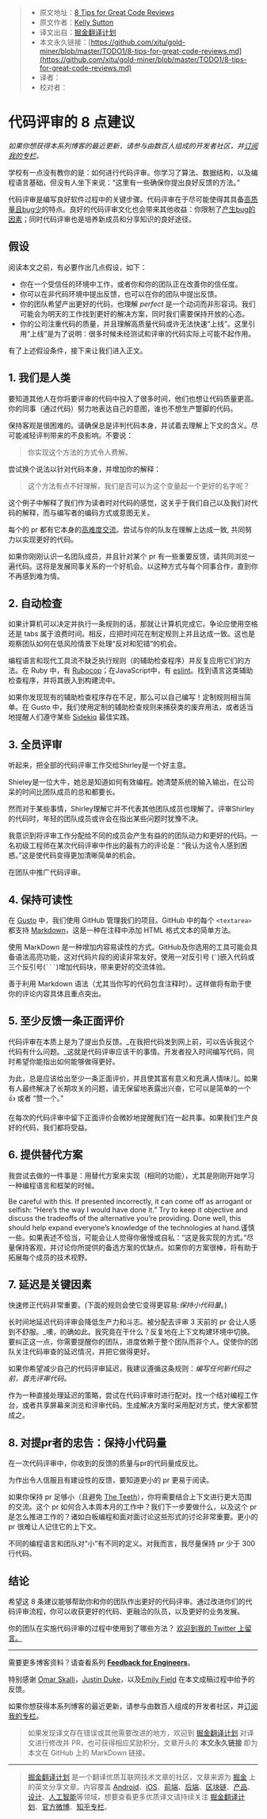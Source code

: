 > * 原文地址：[8 Tips for Great Code Reviews](https://kellysutton.com/2018/10/08/8-tips-for-great-code-reviews.html)
> * 原文作者：[Kelly Sutton](https://kellysutton.com/)
> * 译文出自：[掘金翻译计划](https://github.com/xitu/gold-miner)
> * 本文永久链接：[https://github.com/xitu/gold-miner/blob/master/TODO1/8-tips-for-great-code-reviews.md](https://github.com/xitu/gold-miner/blob/master/TODO1/8-tips-for-great-code-reviews.md)
> * 译者：
> * 校对者：

# 代码评审的 8 点建议

_如果你想获得本系列博客的最近更新，请参与由数百人组成的开发者社区，并[订阅我的专栏](https://buttondown.email/kellysutton)。_

学校有一点没有教你的是：如何进行代码评审。你学习了算法、数据结构，以及编程语言基础，但没有人坐下来说：“这里有一些确保你提出良好反馈的方法。”

代码评审是编写良好软件过程中的关键步骤。代码评审在于尽可能使得其具备[高质量且bug少](https://blog.codinghorror.com/code-reviews-just-do-it/)的特点。良好的代码评审文化也会带来其他收益：你限制了[产生bug的因素](https://en.wikipedia.org/wiki/Bus_factor)；同时代码评审也是培养新成员和分享知识的良好途径。

## 假设

阅读本文之前，有必要作出几点假设，如下：

*   你在一个受信任的环境中工作，或者你和你的团队正在改善你的信任度。
*   你可以在非代码环境中提出反馈，也可以在你的团队中提出反馈。
*   你的团队希望产出更好的代码，也理解 _perfect_ 是一个动词而非形容词。我们可能会为明天的工作找到更好的解决方案，同时我们需要保持开放的心态。
*   你的公司注重代码的质量，并且理解高质量代码或许无法快速“上线”。这里引用“上线”是为了说明：很多时候未经测试和评审的代码实际上可能不起作用。

有了上述假设条件，接下来让我们进入正文。

## 1. 我们是人类

要知道其他人在你将要评审的代码中投入了很多时间，他们也想让代码质量更高。你的同事（通过代码）努力地表达自己的意图，谁也不想生产蹩脚的代码。

保持客观是很困难的。请确保总是评判代码本身，并试着去理解上下文的含义。尽可能减轻评判带来的不良影响。不要说：

> 你实现这个方法的方式令人费解。

尝试换个说法以针对代码本身，并增加你的解释：

> 这个方法有点不好理解，我们是否可以为这个变量起一个更好的名字呢？

这个例子中解释了我们作为读者时对代码的感觉，这关乎于我们自己以及我们对代码的解释，而与编写者的编码方式或意图无关。

每个的 pr 都有它本身的[高难度交流](https://www.amazon.com/Difficult-Conversations-Discuss-What-Matters/dp/0143118447)。尝试与你的队友在理解上达成一致, 共同努力以实现更好的代码。

如果你刚刚认识一名团队成员，并且针对某个 pr 有一些重要反馈，请共同浏览一遍代码。这将是发展同事关系的一个好机会。以这种方式与每个同事合作，直到你不再感到难为情。

## 2. 自动检查

如果计算机可以决定并执行一条规则的话，那就让计算机完成它。争论应使用空格还是 tabs 属于浪费时间。相反，应把时间花在制定规则上并且达成一致。这也是观察团队如何在低风险情景下处理“反对和犯错”的机会。

编程语言和现代工具流不缺乏执行规则（的辅助检查程序）并反复应用它们的方法。在 Ruby 中，有 [Rubocop](https://github.com/rubocop-hq/rubocop)；在JavaScript中，有 [eslint](https://eslint.org/)。找到语言这类辅助检查程序，并将其嵌入到构建流中。

如果你发现现有的辅助检查程序存在不足，那么可以自己编写！定制规则相当简单。在 Gusto 中，我们使用定制的辅助检查规则来捕获类的废弃用法，或者适当地提醒人们遵守某些 [Sidekiq](https://sidekiq.org/) 最佳实践。

## 3. 全员评审

听起来，把全部的代码评审工作交给Shirley是一个好主意。

Shieley是一位大牛，她总是知道如何有效编程。她清楚系统的输入输出，在公司呆的时间比团队成员的总和都要长。

然而对于某些事情，Shirley理解它并不代表其他团队成员也理解了。评审Shirley的代码时，年轻的团队成员或许会在指出某些问题时犹豫不决。

我意识到将评审工作分配给不同的成员会产生有益的的团队动力和更好的代码。一名初级工程师在某次代码评审中作出的最有力的评论是：“我认为这令人感到困惑。”这是使代码变得更加清晰简单的机会。

在团队中推广代码评审。

## 4. 保持可读性

在 [Gusto](https://gusto.com) 中，我们使用 GitHub 管理我们的项目。GitHub 中的每个 `<textarea>` 都支持 [Markdown](https://github.github.com/gfm/)，这是一种在注释中添加 HTML 格式文本的简单方法。

使用 MarkDown 是一种增加内容易读性的方式。GitHub及你选用的工具可能会具备语法高亮功能，这对代码片段的阅读非常友好。使用一对反引号 (`` ` ``)嵌入代码或三个反引号(` ``` `)增加代码块，带来更好的交流体验。

善于利用 Markdown 语法（尤其当你写的代码包含注释时）。这样做将有助于使你的评论内容具体且重点突出。

## 5. 至少反馈一条正面评价

代码评审在本质上是为了提出负反馈。_在我把代码发到网上前，可以告诉我这个代码有什么问题。_这就是代码评审应该干的事情。开发者投入时间编写代码，同时希望你能指出如何能够做得更好。

为此，总是应该给出至少一条正面评价，并且使其富有意义和充满人情味儿。如果有人最终解决了长期攻关的问题，请无保留地表露出兴奋，它可以是简单的一个 👍 或者 “赞一个。”

在每次的代码评审中留下正面评价会微妙地提醒我们在一起共事。如果我们生产良好的代码，我们都将受益。

## 6. 提供替代方案

我尝试去做的一件事是：用替代方案来实现（相同的功能），尤其是刚刚开始学习一种编程语言和框架的时候。

Be careful with this. If presented incorrectly, it can come off as arrogant or selfish: “Here’s the way I would have done it.” Try to keep it objective and discuss the tradeoffs of the alternative you’re providing. Done well, this should help expand everyone’s knowledge of the technologies at hand.谨慎一些。如果表述不恰当，可能会让人觉得你傲慢或自私：“这是我实现的方式。”尽量保持客观，并讨论你所提供的备选方案的优缺点。如果你的方案很棒，将有助于拓展每个成员的技术视野。

## 7. 延迟是关键因素

快速修正代码非常重要。(下面的规则会使它变得更容易:_保持小代码量_。)

长时间地延迟代码评审会降低生产力和斗志。被分配去评审 3 天前的 pr 会让人感到不舒服。_噢，的确如此。我究竟在干什么？反复地在上下文构建环境中切换。要纠正这一点，你需要提醒你的团队，进度依赖于整个团队而非个人。促使你的团队关注代码审查的延迟情况，并把它做得更好。

如果你希望减少自己的代码评审延迟，我建议遵循这条规则：_编写任何新代码之前，首先评审代码。_

作为一种直接处理延迟的策略，尝试在代码评审时进行配对。找一个结对编程工作台，或者共享屏幕来浏览和评审代码。生成解决方案时采用配对方式，使大家都赞成之。

## 8. 对提pr者的忠告：保持小代码量

在一次代码评审中，你收到的反馈的质量与pr的代码量成反比。

为作出令人信服且有建设性的反馈，要知道更小的 pr 更易于阅读。

如果你保持 pr 足够小（且避免 [The Teeth](https://kellysutton.com/2018/07/20/the-teeth.html)），你将需要结合上下文进行更大范围的交流。这个 pr 如何合入本周本月的工作中？我们下一步要做什么，以及这个 pr 是怎么推进工作的？诸如白板编程和面对面讨论这些形式的讨论非常重要。更小的 pr 很难让人记住它的上下文。 

不同的编程语言和团队对“小”有不同的定义。对我而言，我尽量保持 pr 少于 300 行代码。

## 结论

希望这 8 条建议能够帮助你和你的团队作出更好的代码评审。通过改进你们的代码评审流程，你可以收获更好的代码、更融洽的队员，以及更好的业务发展。

你的团队在实施代码评审的过程中使用到了哪些方法？ [欢迎到我的 Twitter 上留言。](https://twitter.com/kellysutton)

* * *

需要更多博客资料？请查看系列 [**Feedback for Engineers**](https://kellysutton.com/2018/10/15/feedback-for-engineers.html)。

特别感谢 [Omar Skalli](https://www.linkedin.com/in/omarskalli/)，[Justin Duke](https://twitter.com/justinmduke)，以及[Emily Field](https://www.linkedin.com/in/emily-field-50b1a555/) 在本文成稿过程中给予的反馈。

如果你想获得本系列博客的最近更新，请参与由数百人组成的开发者社区，并[订阅我的专栏](https://buttondown.email/kellysutton)。

> 如果发现译文存在错误或其他需要改进的地方，欢迎到 [掘金翻译计划](https://github.com/xitu/gold-miner) 对译文进行修改并 PR，也可获得相应奖励积分。文章开头的 **本文永久链接** 即为本文在 GitHub 上的 MarkDown 链接。


---

> [掘金翻译计划](https://github.com/xitu/gold-miner) 是一个翻译优质互联网技术文章的社区，文章来源为 [掘金](https://juejin.im) 上的英文分享文章。内容覆盖 [Android](https://github.com/xitu/gold-miner#android)、[iOS](https://github.com/xitu/gold-miner#ios)、[前端](https://github.com/xitu/gold-miner#前端)、[后端](https://github.com/xitu/gold-miner#后端)、[区块链](https://github.com/xitu/gold-miner#区块链)、[产品](https://github.com/xitu/gold-miner#产品)、[设计](https://github.com/xitu/gold-miner#设计)、[人工智能](https://github.com/xitu/gold-miner#人工智能)等领域，想要查看更多优质译文请持续关注 [掘金翻译计划](https://github.com/xitu/gold-miner)、[官方微博](http://weibo.com/juejinfanyi)、[知乎专栏](https://zhuanlan.zhihu.com/juejinfanyi)。
